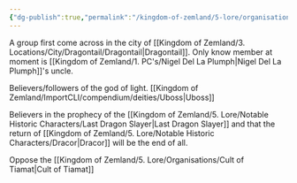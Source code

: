 ```yaml
---
{"dg-publish":true,"permalink":"/kingdom-of-zemland/5-lore/organisations/light-followers/"}
---
```


A group first come across in the city of [[Kingdom of Zemland/3. Locations/City/Dragontail/Dragontail\|Dragontail]].  Only know member at moment is [[Kingdom of Zemland/1. PC's/Nigel Del La Plumph\|Nigel Del La Plumph]]'s uncle.

Believers/followers of the god of light. [[Kingdom of Zemland/ImportCLI/compendium/deities/Uboss\|Uboss]] 

Believers in the prophecy of the [[Kingdom of Zemland/5. Lore/Notable Historic Characters/Last Dragon Slayer\|Last Dragon Slayer]] and that the return of [[Kingdom of Zemland/5. Lore/Notable Historic Characters/Dracor\|Dracor]] will be the end of all.

Oppose the [[Kingdom of Zemland/5. Lore/Organisations/Cult of Tiamat\|Cult of Tiamat]] 